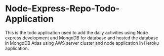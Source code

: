 # Node-Express-Repo-Todo-Application
This is the todo application used to add the daily activities using Node express development and MongoDB for database and hosted the database in MongoDB Atlas using AWS server cluster and node application in Heroku application.
